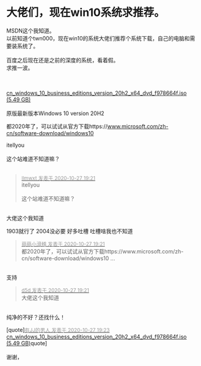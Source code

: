 # 大佬们，现在win10系统求推荐。


MSDN这个我知道。<br />
以前知道个twn000，现在win10的系统大佬们推荐个系统下载，自己的电脑和需要装系统了。<br />
<br />
百度之后现在还是之前的深度的系统，看着假。<br />
求推一波。<br />
<br />
<br />


<a id="ed2k_WR1" href="ed2k://|file|cn_windows_10_business_editions_version_20h2_x64_dvd_f978664f.iso|5895442432|C60D042B4D4DDEEC5F0F2CCA6479CA7B|/" target="_blank">cn_windows_10_business_editions_version_20h2_x64_dvd_f978664f.iso (5.49 GB)</a><script language="javascript">$('ed2k_WR1').innerHTML=htmlspecialchars(unescape(decodeURIComponent('cn_windows_10_business_editions_version_20h2_x64_dvd_f978664f.iso')))+' (5.49 GB)';</script><br />
<br />
<a id="ed2k_GqH" href="ed2k://|file|cn_windows_10_consumer_editions_version_20h2_x64_dvd_d4f7a83e.iso|6044921856|C71BFC9033EC0C9510E51744833AD84A|/" target="_blank">cn_windows_10_consumer_editions_version_20h2_x64_dvd_d4f7a83e.iso (5.63 GB)</a><script language="javascript">$('ed2k_GqH').innerHTML=htmlspecialchars(unescape(decodeURIComponent('cn_windows_10_consumer_editions_version_20h2_x64_dvd_d4f7a83e.iso')))+' (5.63 GB)';</script><br />
<br />
原版最新版本Windows 10 version 20H2<br />


都2020年了，可以试试从官方下载https://www.microsoft.com/zh-cn/software-download/windows10

itellyou<br />
<br />
这个站难道不知道嘛？<br />
<br />
<img src="static/image/smiley/default/sweat.gif" smilieid="10" border="0" alt="" /><img src="static/image/smiley/default/sweat.gif" smilieid="10" border="0" alt="" /><img src="static/image/smiley/default/sweat.gif" smilieid="10" border="0" alt="" />

<div class="quote"><blockquote><font size="2"><a href="https://www.hostloc.com/forum.php?mod=redirect&amp;goto=findpost&amp;pid=9360705&amp;ptid=759113" target="_blank"><font color="#999999">llmwxt 发表于 2020-10-27 19:21</font></a></font><br />
itellyou<br />
<br />
这个站难道不知道嘛？</blockquote></div><br />
大佬这个我知道

1903就行了 2004没必要 好多吐槽 吐槽啥我也不知道

<div class="quote"><blockquote><font size="2"><a href="https://www.hostloc.com/forum.php?mod=redirect&amp;goto=findpost&amp;pid=9360715&amp;ptid=759113" target="_blank"><font color="#999999">萌萌小滑稽 发表于 2020-10-27 19:21</font></a></font><br />
都2020年了，可以试试从官方下载https://www.microsoft.com/zh-cn/software-download/windows10 ...</blockquote></div><br />
支持

<div class="quote"><blockquote><font size="2"><a href="https://www.hostloc.com/forum.php?mod=redirect&amp;goto=findpost&amp;pid=9360708&amp;ptid=759113" target="_blank"><font color="#999999">d5d 发表于 2020-10-27 19:21</font></a></font><br />
大佬这个我知道</blockquote></div><br />
纯净的不好？还找什么！

[quote]<font size="2"><a href="https://www.hostloc.com/forum.php?mod=redirect&amp;goto=findpost&amp;pid=9360721&amp;ptid=759113" target="_blank"><font color="#999999">有JJ的男人 发表于 2020-10-27 19:23</font></a></font><br />
<a id="ed2k_NYc" href="ed2k://|file|cn_windows_10_business_editions_version_20h2_x64_dvd_f978664f.iso|5895442432|C60D042B4D ...[/" target="_blank">cn_windows_10_business_editions_version_20h2_x64_dvd_f978664f.iso (5.49 GB)</a><script language="javascript">$('ed2k_NYc').innerHTML=htmlspecialchars(unescape(decodeURIComponent('cn_windows_10_business_editions_version_20h2_x64_dvd_f978664f.iso')))+' (5.49 GB)';</script>quote]<br />
<br />
谢谢，
